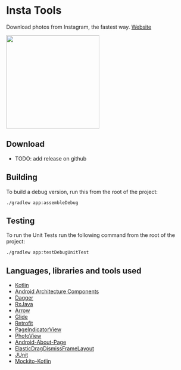# Insta Tools

Download photos from Instagram, the fastest way. [Website](http://danielecampogiani.com/InstaToolsSite/)

<img src="https://github.com/dcampogiani/InstaTools/blob/master/demo.gif?raw=true" width="250"> 

## Download

* TODO: add release on github

## Building
To build a debug version, run this from the root of the project:

    ./gradlew app:assembleDebug
    
    
## Testing

To run the Unit Tests run the following command from the root of the project:

	./gradlew app:testDebugUnitTest

## Languages, libraries and tools used

* [Kotlin](https://kotlinlang.org/)
* [Android Architecture Components](https://developer.android.com/topic/libraries/architecture/index.html)
* [Dagger](https://google.github.io/dagger/)
* [RxJava](https://github.com/ReactiveX/RxJava)
* [Arrow](https://arrow-kt.io/)
* [Glide](https://github.com/bumptech/glide)
* [Retrofit](http://square.github.io/retrofit/)
* [PageIndicatorView](https://github.com/romandanylyk/PageIndicatorView)
* [PhotoView](https://github.com/chrisbanes/PhotoView)
* [Android-About-Page](https://github.com/medyo/android-about-page)
* [ElasticDragDismissFrameLayout](https://github.com/nickbutcher/plaid/)
* [JUnit](http://junit.org/junit4/)
* [Mockito-Kotlin](https://github.com/nhaarman/mockito-kotlin)
